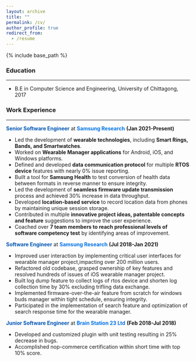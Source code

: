 ```yaml
---
layout: archive
title: ""
permalink: /cv/
author_profile: true
redirect_from:
  - /resume
---
```

{% include base_path %}
### Education
---
* B.E in Computer Science and Engineering, University of Chittagong, 2017
  
### Work Experience
---
<span style="color:  #0056b3;">**Senior Software Engineer** </span> at <span style="color: #0073e6;">**Samsung Research**</span> **(Jan 2021-Present)** 
- Led the development of **wearable technologies**, including **Smart Rings, Bands, and Smartwatches**.
- Worked on **Wearable Manager applications** for Android, iOS, and Windows platforms.
- Defined and developed **data communication protocol** for multiple **RTOS device** features with nearly 0% issue reporting.
- Built a tool for **Samsung Health** to test conversion of health data between formats in reverse manner to ensure integrity.
- Led the development of **seamless firmware update transmission** process and achieved 30% increase in data throughput.
- Developed **location-based service** to record location data from phones by maintaining unique session storage.
- Contributed in multiple **innovative project ideas, patentable concepts and feature** suggestions to improve the user experience.
- Coached over **7 team members to reach professional levels of software competency test** by identifying areas of improvement.

<span style="color:  #0056b3;">**Software Engineer** </span> at <span style="color: #0073e6;">**Samsung Research**</span> **(Jul 2018-Jan 2021)**
- Improved user interaction by implementing critical user interfaces for wearable manager project,impacting over 200 million users.
- Refactored old codebase, grasped ownership of key features and resolved hundreds of issues of iOS wearable manager project.
- Built log dump feature to collect logs of rtos device and shorten log collection time by 30% excluding trifling data exchange.
- Implemented firmware-over-the-air feature from scratch for windows buds manager within tight schedule, ensuring integrity.
- Participated in the implementation of search feature and optimization of search response time for the wearable manager.

<span style="color:  #0056b3;">**Junior Software Engineer** </span> at <span style="color: #0073e6;">**Brain Station 23 Ltd**</span> **(Feb 2018-Jul 2018)**
- Developed and customized plugin with unit testing resulting in 25% decrease in bugs.
- Accomplished nop-commerce certification within short time with top 10% score.
